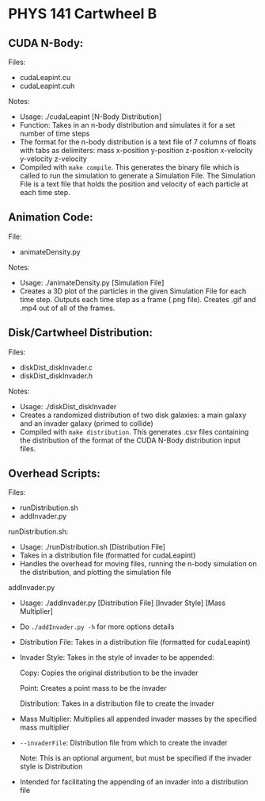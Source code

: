 # PHYS 141 Cartwheel B

CUDA N-Body:
------------

Files:

- cudaLeapint.cu
- cudaLeapint.cuh

Notes:

- Usage: ./cudaLeapint [N-Body Distribution]
- Function: Takes in an n-body distribution and simulates it for a set number
  of time steps
- The format for the n-body distribution is a text file of 7 columns of floats 
  with tabs as delimiters:
  mass x-position y-position z-position x-velocity y-velocity z-velocity
- Compiled with `make compile`. This generates the binary file which is
  called to run the simulation to generate a Simulation File. The Simulation
  File is a text file that holds the position and velocity of each particle at
  each time step.

Animation Code:
---------------

File:

- animateDensity.py

Notes:

- Usage: ./animateDensity.py [Simulation File]
- Creates a 3D plot of the particles in the given Simulation File for each 
  time step. Outputs each time step as a frame (.png file). Creates .gif and
  .mp4 out of all of the frames.

Disk/Cartwheel Distribution:
----------------------------

Files:

- diskDist_diskInvader.c
- diskDist_diskInvader.h

Notes:

- Usage: ./diskDist_diskInvader
- Creates a randomized distribution of two disk galaxies: 
  a main galaxy and an invader galaxy (primed to collide)
- Compiled with `make distribution`. This generates .csv files containing the
  distribution of the format of the CUDA N-Body distribution input files.

Overhead Scripts:
-----------------

Files:

- runDistribution.sh
- addInvader.py

runDistribution.sh:

- Usage: ./runDistribution.sh [Distribution File] 
- Takes in a distribution file (formatted for cudaLeapint)
- Handles the overhead for moving files, running the n-body simulation on the
  distribution, and plotting the simulation file

addInvader.py

- Usage: ./addInvader.py [Distribution File] 
                         [Invader Style] 
                         [Mass Multiplier] 
- Do `./addInvader.py -h` for more options details
- Distribution File: Takes in a distribution file (formatted for cudaLeapint)
- Invader Style: Takes in the style of invader to be appended:

    Copy: Copies the original distribution to be the invader

    Point: Creates a point mass to be the invader

    Distribution: Takes in a distribution file to create the invader

- Mass Multiplier: Multiplies all appended invader masses by the specified
  mass multiplier
- `--invaderFile`: Distribution file from which to create the invader

    Note: This is an optional argument, but must be specified if the invader
          style is Distribution

- Intended for facilitating the appending of an invader into a distribution file
